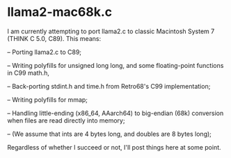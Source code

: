 # llama2-mac68k.c

I am currently attempting to port llama2.c to classic Macintosh System 7 (THINK C 5.0, C89). This means:

– Porting llama2.c to C89;

– Writing polyfills for unsigned long long, and some floating-point functions in C99 math.h,

– Back-porting stdint.h and time.h from Retro68's C99 implementation;

– Writing polyfills for mmap;

– Handling little-ending (x86_64, AAarch64) to big-endian (68k) conversion when files are read directly into memory;

– (We assume that ints are 4 bytes long, and doubles are 8 bytes long);

Regardless of whether I succeed or not, I'll post things here at some point.
